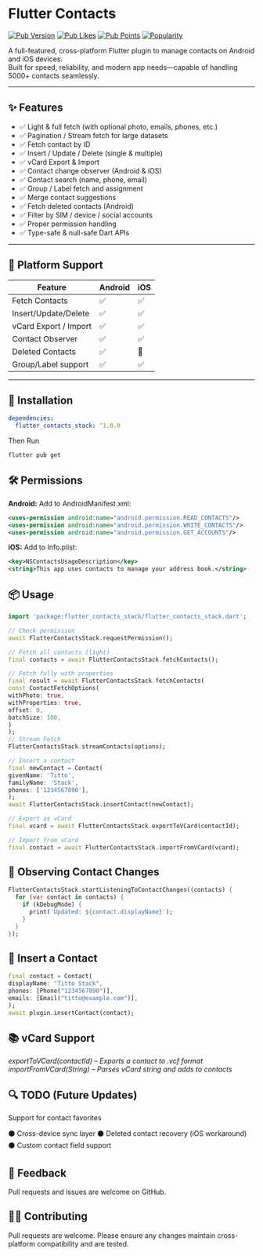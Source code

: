 # Flutter Contacts

[![Pub Version](https://img.shields.io/pub/v/flutter_contacts_stack)](https://pub.dev/packages/flutter_contacts_stack)
[![Pub Likes](https://img.shields.io/pub/likes/flutter_contacts_stack)](https://pub.dev/packages/flutter_contacts_stack)
[![Pub Points](https://img.shields.io/pub/points/flutter_contacts_stack)](https://pub.dev/packages/flutter_contacts_stack)
[![Popularity](https://img.shields.io/pub/popularity/flutter_contacts_stack)](https://pub.dev/packages/flutter_contacts_stack)


A full-featured, cross-platform Flutter plugin to manage contacts on Android and iOS devices.  
Built for speed, reliability, and modern app needs—capable of handling 5000+ contacts seamlessly.

---

## ✨ Features

- ✅ Light & full fetch (with optional photo, emails, phones, etc.)
- ✅ Pagination / Stream fetch for large datasets
- ✅ Fetch contact by ID
- ✅ Insert / Update / Delete (single & multiple)
- ✅ vCard Export & Import
- ✅ Contact change observer (Android & iOS)
- ✅ Contact search (name, phone, email)
- ✅ Group / Label fetch and assignment
- ✅ Merge contact suggestions
- ✅ Fetch deleted contacts (Android)
- ✅ Filter by SIM / device / social accounts
- ✅ Proper permission handling
- ✅ Type-safe & null-safe Dart APIs

---

## 🔧 Platform Support

| Feature               | Android | iOS |
|-----------------------|---------|-----|
| Fetch Contacts        | ✅      | ✅  |
| Insert/Update/Delete  | ✅      | ✅  |
| vCard Export / Import | ✅      | ✅  |
| Contact Observer      | ✅      | ✅  |
| Deleted Contacts      | ✅      | 🚫  |
| Group/Label support   | ✅      | ✅  |

---

## 🚀 Installation


```yaml
dependencies:
  flutter_contacts_stack: ^1.0.0
```

Then Run

```bash
flutter pub get
```


## 🛠️ Permissions

**Android:**
Add to AndroidManifest.xml:

```xml
<uses-permission android:name="android.permission.READ_CONTACTS"/>
<uses-permission android:name="android.permission.WRITE_CONTACTS"/>
<uses-permission android:name="android.permission.GET_ACCOUNTS"/>
```

**iOS:**
Add to Info.plist:
```xml
<key>NSContactsUsageDescription</key>
<string>This app uses contacts to manage your address book.</string>
```


## 📦 Usage

```dart
import 'package:flutter_contacts_stack/flutter_contacts_stack.dart';

// Check permission
await FlutterContactsStack.requestPermission();

// Fetch all contacts (light)
final contacts = await FlutterContactsStack.fetchContacts();

// Fetch fully with properties
final result = await FlutterContactsStack.fetchContacts(
const ContactFetchOptions(
withPhoto: true,
withProperties: true,
offset: 0,
batchSize: 100,
)
);
// Stream Fetch
FlutterContactsStack.streamContacts(options);

// Insert a contact
final newContact = Contact(
givenName: 'Titto',
familyName: 'Stack',
phones: ['1234567890'],
);
await FlutterContactsStack.insertContact(newContact);

// Export as vCard
final vcard = await FlutterContactsStack.exportToVCard(contactId);

// Import from vCard
final contact = await FlutterContactsStack.importFromVCard(vcard);
```


## 📲 Observing Contact Changes
```dart
FlutterContactsStack.startListeningToContactChanges((contacts) {
  for (var contact in contacts) {
    if (kDebugMode) {
      print('Updated: ${contact.displayName}');
    }
  }
});
```

## 📇 Insert a Contact
```dart
final contact = Contact(
displayName: "Titto Stack",
phones: [Phone("1234567890")],
emails: [Email("titto@example.com")],
);
await plugin.insertContact(contact);
```


## 📚 vCard Support
*exportToVCard(contactId) – Exports a contact to .vcf format*
*importFromVCard(String) – Parses vCard string and adds to contacts*



## 🔍 TODO (Future Updates)
Support for contact favorites

⚫ Cross-device sync layer
⚫ Deleted contact recovery (iOS workaround)
⚫ Custom contact field support



## 💬 Feedback
Pull requests and issues are welcome on GitHub.


## 👨‍💻 Contributing
Pull requests are welcome. Please ensure any changes maintain cross-platform compatibility and are tested.

